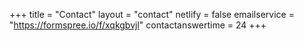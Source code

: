 +++
title = "Contact"
layout = "contact"
netlify = false
emailservice = "https://formspree.io/f/xqkgbvjl"
contactanswertime = 24
+++
